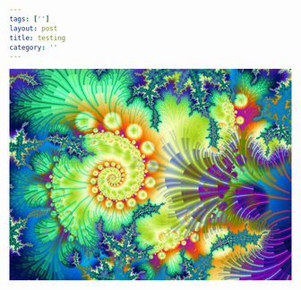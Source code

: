 ```yaml
---
tags: ['']
layout: post
title: testing
category: ''
---
```

![testing](uploads/2015-05-28-testing.jpg)